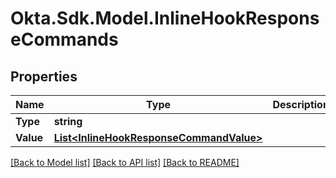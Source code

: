 # Okta.Sdk.Model.InlineHookResponseCommands
## Properties

Name | Type | Description | Notes
------------ | ------------- | ------------- | -------------
**Type** | **string** |  | [optional] 
**Value** | [**List&lt;InlineHookResponseCommandValue&gt;**](InlineHookResponseCommandValue.md) |  | [optional] 

[[Back to Model list]](../README.md#documentation-for-models) [[Back to API list]](../README.md#documentation-for-api-endpoints) [[Back to README]](../README.md)

